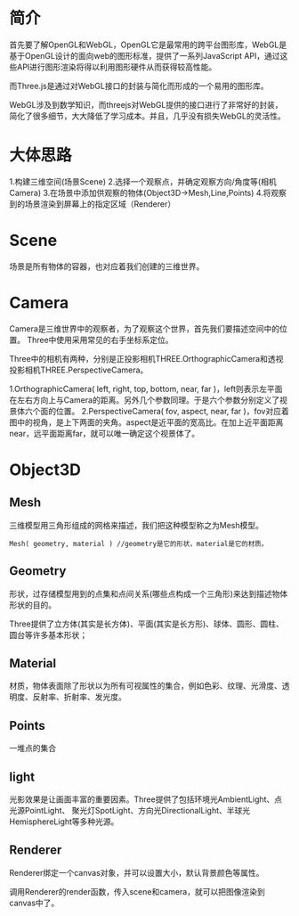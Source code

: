 # 简介
首先要了解OpenGL和WebGL，OpenGL它是最常用的跨平台图形库，WebGL是基于OpenGL设计的面向web的图形标准，提供了一系列JavaScript API，通过这些API进行图形渲染将得以利用图形硬件从而获得较高性能。

而Three.js是通过对WebGL接口的封装与简化而形成的一个易用的图形库。

WebGL涉及到数学知识，而threejs对WebGL提供的接口进行了非常好的封装，简化了很多细节，大大降低了学习成本。并且，几乎没有损失WebGL的灵活性。

# 大体思路
1.构建三维空间(场景Scene)
2.选择一个观察点，并确定观察方向/角度等(相机Camera)
3.在场景中添加供观察的物体(Object3D->Mesh,Line,Points)
4.将观察到的场景渲染到屏幕上的指定区域（Renderer）

# Scene
场景是所有物体的容器，也对应着我们创建的三维世界。

# Camera
Camera是三维世界中的观察者，为了观察这个世界，首先我们要描述空间中的位置。 Three中使用采用常见的右手坐标系定位。

Three中的相机有两种，分别是正投影相机THREE.OrthographicCamera和透视投影相机THREE.PerspectiveCamera。

1.OrthographicCamera( left, right, top, bottom, near, far )，left则表示左平面在左右方向上与Camera的距离。另外几个参数同理。于是六个参数分别定义了视景体六个面的位置。
2.PerspectiveCamera( fov, aspect, near, far )，fov对应着图中的视角，是上下两面的夹角。aspect是近平面的宽高比。在加上近平面距离near，远平面距离far，就可以唯一确定这个视景体了。

# Object3D
## Mesh

三维模型用三角形组成的网格来描述，我们把这种模型称之为Mesh模型。

    Mesh( geometry, material ) //geometry是它的形状，material是它的材质。

## Geometry

形状，过存储模型用到的点集和点间关系(哪些点构成一个三角形)来达到描述物体形状的目的。

Three提供了立方体(其实是长方体)、平面(其实是长方形)、球体、圆形、圆柱、圆台等许多基本形状；

## Material

材质，物体表面除了形状以为所有可视属性的集合，例如色彩、纹理、光滑度、透明度、反射率、折射率、发光度。

## Points

一堆点的集合

## light

光影效果是让画面丰富的重要因素。Three提供了包括环境光AmbientLight、点光源PointLight、 聚光灯SpotLight、方向光DirectionalLight、半球光HemisphereLight等多种光源。

## Renderer

Renderer绑定一个canvas对象，并可以设置大小，默认背景颜色等属性。

调用Renderer的render函数，传入scene和camera，就可以把图像渲染到canvas中了。

